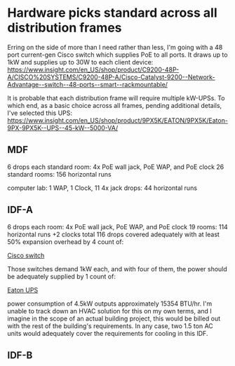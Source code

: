 # Hardware picks standard across all distribution frames

Erring on the side of more than I need rather than less, I'm going with a 48
port current-gen Cisco switch which supplies PoE to all ports. It draws up to
1kW and supplies up to 30W to each client device: https://www.insight.com/en_US/shop/product/C9200-48P-A/CISCO%20SYSTEMS/C9200-48P-A/Cisco-Catalyst-9200--Network-Advantage--switch--48-ports--smart--rackmountable/

[project_switch]: https://www.insight.com/en_US/shop/product/C9200-48P-A/CISCO%20SYSTEMS/C9200-48P-A/Cisco-Catalyst-9200--Network-Advantage--switch--48-ports--smart--rackmountable/

It is probable that each distribution frame will require multiple kW-UPSs. To
which end, as a basic choice across all frames, pending additional details,
I've selected this UPS: https://www.insight.com/en_US/shop/product/9PX5K/EATON/9PX5K/Eaton-9PX-9PX5K--UPS--45-kW--5000-VA/

[IDF-A_UPS]: https://www.insight.com/en_US/shop/product/9PX5K/EATON/9PX5K/Eaton-9PX-9PX5K--UPS--45-kW--5000-VA/

## MDF
6 drops each standard room: 4x PoE wall jack, PoE WAP, and PoE clock
26 standard rooms: 156 horizontal runs

computer lab: 1 WAP, 1 Clock, 11 4x jack drops: 44 horizontal runs

## IDF-A
6 drops each room: 4x PoE wall jack, PoE WAP, and PoE clock
19 rooms: 114 horizontal runs
+2 clocks
total 116 drops
covered adequately with at least 50% expansion overhead by 4 count of:

[Cisco switch][project_switch]

Those switches demand 1kW each, and with four of them, the power should be
adequately supplied by 1 count of:

[Eaton UPS][IDF-A_UPS]

power consumption of 4.5kW outputs approximately 15354 BTU/hr. I'm unable to
track down an HVAC solution for this on my own terms, and I imagine in the
scope of an actual building project, this would be billed out with the rest of
the building's requirements. In any case, two 1.5 ton AC units would
adequately cover the requirements for cooling in this IDF.

## IDF-B
